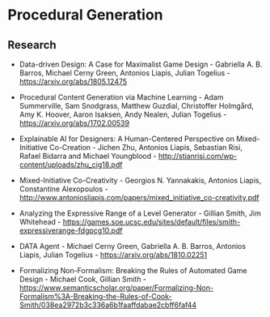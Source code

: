 # Procedural Generation  

## Research
- Data-driven Design: A Case for Maximalist Game Design - Gabriella A. B. Barros, Michael Cerny Green, Antonios Liapis, Julian Togelius - https://arxiv.org/abs/1805.12475

- Procedural Content Generation via Machine Learning - Adam Summerville, Sam Snodgrass, Matthew Guzdial, Christoffer Holmgård, Amy K. Hoover, Aaron Isaksen, Andy Nealen, Julian Togelius - https://arxiv.org/abs/1702.00539

- Explainable AI for Designers: A Human-Centered Perspective on Mixed-Initiative Co-Creation - Jichen Zhu, Antonios Liapis, Sebastian Risi, Rafael Bidarra and Michael Youngblood - http://stianrisi.com/wp-content/uploads/zhu_cig18.pdf

- Mixed-Initiative Co-Creativity - Georgios N. Yannakakis, Antonios Liapis, Constantine Alexopoulos - http://www.antoniosliapis.com/papers/mixed_initiative_co-creativity.pdf

- Analyzing the Expressive Range of a Level Generator - Gillian Smith, Jim Whitehead - https://games.soe.ucsc.edu/sites/default/files/smith-expressiverange-fdgpcg10.pdf

- DATA Agent - Michael Cerny Green, Gabriella A. B. Barros, Antonios Liapis, Julian Togelius - https://arxiv.org/abs/1810.02251

- Formalizing Non-Formalism: Breaking the Rules of Automated Game Design - Michael Cook, Gillian Smith - https://www.semanticscholar.org/paper/Formalizing-Non-Formalism%3A-Breaking-the-Rules-of-Cook-Smith/038ea2972b3c336a6b1faaffdabae2cbff6faf44